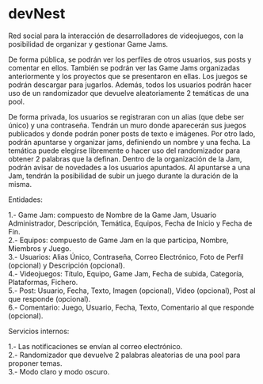 # devNest
Red social para la interacción de desarrolladores de videojuegos, con la posibilidad de organizar y gestionar Game Jams.  

De forma pública, se podrán ver los perfiles de otros usuarios, sus posts y comentar en ellos. También se podrán ver las Game Jams organizadas anteriormente y los proyectos que se presentaron en ellas. Los juegos se podrán descargar para jugarlos. Además, todos los usuarios podrán hacer uso de un randomizador que devuelve aleatoriamente 2 temáticas de una pool. 

De forma privada, los usuarios se registraran con un alias (que debe ser único) y una contraseña. Tendrán un muro donde aparecerán sus juegos publicados y donde podrán poner posts de texto e imágenes. Por otro lado, podrán apuntarse y organizar jams, definiendo un nombre y una fecha. La temática puede elegirse libremente o hacer uso del randomizador para obtener 2 palabras que la definan. Dentro de la organización de la Jam, podrán avisar de novedades a los usuarios apuntados. Al apuntarse a una Jam, tendrán la posibilidad de subir un juego durante la duración de la misma.

Entidades:

  1.- Game Jam: compuesto de Nombre de la Game Jam, Usuario Administrador, Descripción, Temática, Equipos, Fecha de Inicio y Fecha de Fin.  
  2.- Equipos: compuesto de Game Jam en la que participa, Nombre, Miembros y Juego.  
  3.- Usuarios: Alias Único, Contraseña, Correo Electrónico, Foto de Perfil (opcional) y Descripción (opcional).  
  4.- Videojuegos: Título, Equipo, Game Jam, Fecha de subida, Categoría, Plataformas, Fichero.  
  5.- Post: Usuario, Fecha, Texto, Imagen (opcional), Video (opcional), Post al que responde (opcional).  
  6.- Comentario: Juego, Usuario, Fecha, Texto, Comentario al que responde (opcional).
  
Servicios internos:

  1.- Las notificaciones se envían al correo electrónico.  
  2.- Randomizador que devuelve 2 palabras aleatorias de una pool para proponer temas.  
  3.- Modo claro y modo oscuro.
